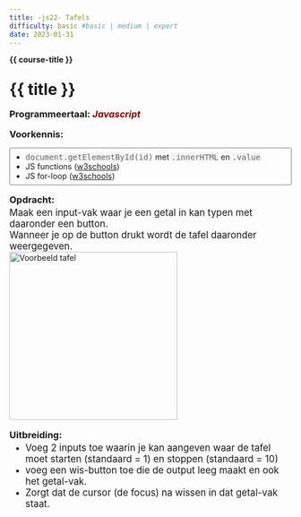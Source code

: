 ```yaml
---
title: -js22- Tafels
difficulty: basic #basic | medium | expert
date: 2023-01-31
---
```


#### {{ course-title }}
# {{ title }}
<style>
    .voorkennis { border:1px solid gray; border-radius:3px; padding:4px; margin:1em 0;}
    .cd_block { 
        background: #f4f4f4;
        border: 1px solid #ddd;
        border-left: 3px solid #f36d33;
        color: #666;
        page-break-inside: avoid;
        font-family: monospace;
        font-size: 15px;
        line-height: 1.6;
        margin-bottom: 1.6em;
        max-width: 100%;
        overflow: auto;
        padding: 1em 1.5em;
        display: block;
        word-wrap: break-word;
    }

    .cd { 
        background: #f4f4f4;
        color: #666;
        page-break-inside: avoid;
        font-family: monospace;
    }
    .opdracht, .uitbreiding {
        font-size: 120%;
    }
    h1, h2, h3, h4 {
        margin: 1em 0 .2em 0;
    }

    ul {
        margin: .2em 0 .2em 0;
    }

</style>
<div>
    <h3>Programmeertaal: 
        <span style="font-style: italic; color:darkred;">Javascript</span>
    </h3>
    <h3>Voorkennis:</h3>
    <div class="voorkennis">
        <ul>
            <li>
                <span class="cd">document.getElementById(id)</span> met
                <span class="cd">.innerHTML</span> en
                <span class="cd">.value</span>
            </li>
            <li>JS functions (<a href="https://www.w3schools.com/js/js_functions.asp" target="_blank">w3schools</a>)</li>
            <li>JS for-loop  (<a href="https://www.w3schools.com/js/js_loop_for.asp" target="_blank">w3schools</a>)</li>
        </ul>
    </div>
</div>

 <h3>Opdracht:</h3>
<div class="opdracht">
    Maak een input-vak waar je een getal in kan typen met daaronder een button.<br>
    Wanneer je op de button drukt wordt de tafel daaronder weergegeven.<br>
</div>

<img src="https://std.stegion.nl/_codebase_img/js22_tafels.png" alt="Voorbeeld tafel" style="width:300px">

<h3>Uitbreiding:</h3>
<div class="uitbreiding">
    <ul>
        <li>Voeg 2 inputs toe waarin je kan aangeven waar de tafel moet starten (standaard = 1) en stoppen (standaard = 10)</li>
        <li>voeg een wis-button toe die de output leeg maakt en ook het getal-vak.</li> 
        <li>Zorgt dat de cursor (de focus) na wissen in dat getal-vak staat.</li>
    </ul>
</div>
